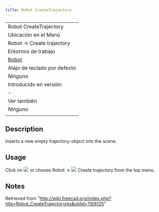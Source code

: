 ```yaml
---
title: Robot CreateTrajectory
---
```

|  |
| --- |
| Robot CreateTrajectory |
| Ubicación en el Menú |
| Robot → Create trajectory |
| Entornos de trabajo |
| [Robot](/Robot_Workbench/es "Robot Workbench/es") |
| Atajo de teclado por defecto |
| *Ninguno* |
| Introducido en versión |
| - |
| Ver también |
| *Ninguno* |
|  |

## Description

Inserts a new empty trajectory-object into the scene.

## Usage

Click on ![](/images/Robot_CreateTrajectory.svg) or choose Robot → ![](/images/Robot_CreateTrajectory.svg) Create trajectory from the top menu.

## Notes

Retrieved from "<http://wiki.freecad.org/index.php?title=Robot_CreateTrajectory/es&oldid=1168125>"